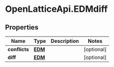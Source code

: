# OpenLatticeApi.EDMdiff

## Properties

Name | Type | Description | Notes
------------ | ------------- | ------------- | -------------
**conflicts** | [**EDM**](EDM.md) |  | [optional] 
**diff** | [**EDM**](EDM.md) |  | [optional] 


